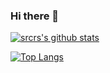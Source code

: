 ### Hi there 👋

<!--
**huijiyun/huijiyun** is a ✨ _special_ ✨ repository because its `README.md` (this file) appears on your GitHub profile.

Here are some ideas to get you started:

- 🔭 I’m currently working on ...
- 🌱 I’m currently learning ...
- 👯 I’m looking to collaborate on ...
- 🤔 I’m looking for help with ...
- 💬 Ask me about ...
- 📫 How to reach me: ...
- 😄 Pronouns: ...
- ⚡ Fun fact: ...
-->
[![srcrs's github stats](https://github-readme-stats.vercel.app/api?username=huijiyun&show_icons=true&theme=gruvbox&locale=cn)](https://github.com/huijiyun)

[![Top Langs](https://github-readme-stats.vercel.app/api/top-langs/?username=huijiyun&show_icons=true&theme=gruvbox&locale=cn)](https://github.com/huijiyun)


